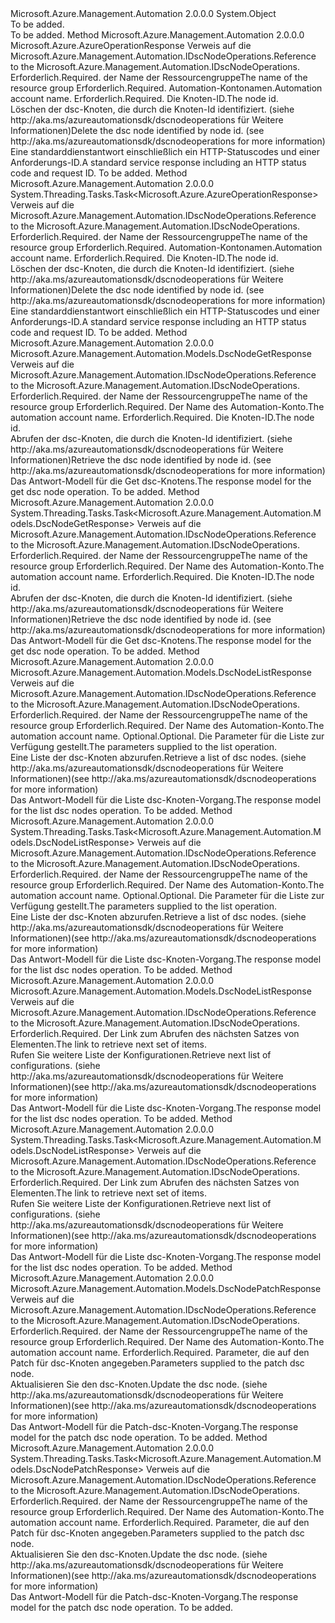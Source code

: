 <Type Name="DscNodeOperationsExtensions" FullName="Microsoft.Azure.Management.Automation.DscNodeOperationsExtensions">
  <TypeSignature Language="C#" Value="public static class DscNodeOperationsExtensions" />
  <TypeSignature Language="ILAsm" Value=".class public auto ansi abstract sealed beforefieldinit DscNodeOperationsExtensions extends System.Object" />
  <TypeSignature Language="DocId" Value="T:Microsoft.Azure.Management.Automation.DscNodeOperationsExtensions" />
  <TypeSignature Language="VB.NET" Value="Public Module DscNodeOperationsExtensions" />
  <TypeSignature Language="F#" Value="type DscNodeOperationsExtensions = class" />
  <AssemblyInfo>
    <AssemblyName>Microsoft.Azure.Management.Automation</AssemblyName>
    <AssemblyVersion>2.0.0.0</AssemblyVersion>
  </AssemblyInfo>
  <Base>
    <BaseTypeName>System.Object</BaseTypeName>
  </Base>
  <Interfaces />
  <Docs>
    <summary>To be added.</summary>
    <remarks>To be added.</remarks>
  </Docs>
  <Members>
    <Member MemberName="Delete">
      <MemberSignature Language="C#" Value="public static Microsoft.Azure.AzureOperationResponse Delete (this Microsoft.Azure.Management.Automation.IDscNodeOperations operations, string resourceGroupName, string automationAccount, Guid nodeId);" />
      <MemberSignature Language="ILAsm" Value=".method public static hidebysig class Microsoft.Azure.AzureOperationResponse Delete(class Microsoft.Azure.Management.Automation.IDscNodeOperations operations, string resourceGroupName, string automationAccount, valuetype System.Guid nodeId) cil managed" />
      <MemberSignature Language="DocId" Value="M:Microsoft.Azure.Management.Automation.DscNodeOperationsExtensions.Delete(Microsoft.Azure.Management.Automation.IDscNodeOperations,System.String,System.String,System.Guid)" />
      <MemberSignature Language="VB.NET" Value="&lt;Extension()&gt;&#xA;Public Function Delete (operations As IDscNodeOperations, resourceGroupName As String, automationAccount As String, nodeId As Guid) As AzureOperationResponse" />
      <MemberSignature Language="F#" Value="static member Delete : Microsoft.Azure.Management.Automation.IDscNodeOperations * string * string * Guid -&gt; Microsoft.Azure.AzureOperationResponse" Usage="Microsoft.Azure.Management.Automation.DscNodeOperationsExtensions.Delete (operations, resourceGroupName, automationAccount, nodeId)" />
      <MemberType>Method</MemberType>
      <AssemblyInfo>
        <AssemblyName>Microsoft.Azure.Management.Automation</AssemblyName>
        <AssemblyVersion>2.0.0.0</AssemblyVersion>
      </AssemblyInfo>
      <ReturnValue>
        <ReturnType>Microsoft.Azure.AzureOperationResponse</ReturnType>
      </ReturnValue>
      <Parameters>
        <Parameter Name="operations" Type="Microsoft.Azure.Management.Automation.IDscNodeOperations" RefType="this" />
        <Parameter Name="resourceGroupName" Type="System.String" />
        <Parameter Name="automationAccount" Type="System.String" />
        <Parameter Name="nodeId" Type="System.Guid" />
      </Parameters>
      <Docs>
        <param name="operations">
            <span data-ttu-id="c28c1-101">Verweis auf die Microsoft.Azure.Management.Automation.IDscNodeOperations.</span><span class="sxs-lookup"><span data-stu-id="c28c1-101">Reference to the Microsoft.Azure.Management.Automation.IDscNodeOperations.</span></span>
            </param>
        <param name="resourceGroupName">
            <span data-ttu-id="c28c1-102">Erforderlich.</span><span class="sxs-lookup"><span data-stu-id="c28c1-102">Required.</span></span> <span data-ttu-id="c28c1-103">der Name der Ressourcengruppe</span><span class="sxs-lookup"><span data-stu-id="c28c1-103">The name of the resource group</span></span>
            </param>
        <param name="automationAccount">
            <span data-ttu-id="c28c1-104">Erforderlich.</span><span class="sxs-lookup"><span data-stu-id="c28c1-104">Required.</span></span> <span data-ttu-id="c28c1-105">Automation-Kontonamen.</span><span class="sxs-lookup"><span data-stu-id="c28c1-105">Automation account name.</span></span>
            </param>
        <param name="nodeId">
            <span data-ttu-id="c28c1-106">Erforderlich.</span><span class="sxs-lookup"><span data-stu-id="c28c1-106">Required.</span></span> <span data-ttu-id="c28c1-107">Die Knoten-ID.</span><span class="sxs-lookup"><span data-stu-id="c28c1-107">The node id.</span></span>
            </param>
        <summary>
            <span data-ttu-id="c28c1-108">Löschen der dsc-Knoten, die durch die Knoten-Id identifiziert.  (siehe http://aka.ms/azureautomationsdk/dscnodeoperations für Weitere Informationen)</span><span class="sxs-lookup"><span data-stu-id="c28c1-108">Delete the dsc node identified by node id.  (see http://aka.ms/azureautomationsdk/dscnodeoperations for more information)</span></span>
            </summary>
        <returns>
            <span data-ttu-id="c28c1-109">Eine standarddienstantwort einschließlich ein HTTP-Statuscodes und einer Anforderungs-ID.</span><span class="sxs-lookup"><span data-stu-id="c28c1-109">A standard service response including an HTTP status code and request ID.</span></span>
            </returns>
        <remarks>To be added.</remarks>
      </Docs>
    </Member>
    <Member MemberName="DeleteAsync">
      <MemberSignature Language="C#" Value="public static System.Threading.Tasks.Task&lt;Microsoft.Azure.AzureOperationResponse&gt; DeleteAsync (this Microsoft.Azure.Management.Automation.IDscNodeOperations operations, string resourceGroupName, string automationAccount, Guid nodeId);" />
      <MemberSignature Language="ILAsm" Value=".method public static hidebysig class System.Threading.Tasks.Task`1&lt;class Microsoft.Azure.AzureOperationResponse&gt; DeleteAsync(class Microsoft.Azure.Management.Automation.IDscNodeOperations operations, string resourceGroupName, string automationAccount, valuetype System.Guid nodeId) cil managed" />
      <MemberSignature Language="DocId" Value="M:Microsoft.Azure.Management.Automation.DscNodeOperationsExtensions.DeleteAsync(Microsoft.Azure.Management.Automation.IDscNodeOperations,System.String,System.String,System.Guid)" />
      <MemberSignature Language="VB.NET" Value="&lt;Extension()&gt;&#xA;Public Function DeleteAsync (operations As IDscNodeOperations, resourceGroupName As String, automationAccount As String, nodeId As Guid) As Task(Of AzureOperationResponse)" />
      <MemberSignature Language="F#" Value="static member DeleteAsync : Microsoft.Azure.Management.Automation.IDscNodeOperations * string * string * Guid -&gt; System.Threading.Tasks.Task&lt;Microsoft.Azure.AzureOperationResponse&gt;" Usage="Microsoft.Azure.Management.Automation.DscNodeOperationsExtensions.DeleteAsync (operations, resourceGroupName, automationAccount, nodeId)" />
      <MemberType>Method</MemberType>
      <AssemblyInfo>
        <AssemblyName>Microsoft.Azure.Management.Automation</AssemblyName>
        <AssemblyVersion>2.0.0.0</AssemblyVersion>
      </AssemblyInfo>
      <ReturnValue>
        <ReturnType>System.Threading.Tasks.Task&lt;Microsoft.Azure.AzureOperationResponse&gt;</ReturnType>
      </ReturnValue>
      <Parameters>
        <Parameter Name="operations" Type="Microsoft.Azure.Management.Automation.IDscNodeOperations" RefType="this" />
        <Parameter Name="resourceGroupName" Type="System.String" />
        <Parameter Name="automationAccount" Type="System.String" />
        <Parameter Name="nodeId" Type="System.Guid" />
      </Parameters>
      <Docs>
        <param name="operations">
            <span data-ttu-id="c28c1-110">Verweis auf die Microsoft.Azure.Management.Automation.IDscNodeOperations.</span><span class="sxs-lookup"><span data-stu-id="c28c1-110">Reference to the Microsoft.Azure.Management.Automation.IDscNodeOperations.</span></span>
            </param>
        <param name="resourceGroupName">
            <span data-ttu-id="c28c1-111">Erforderlich.</span><span class="sxs-lookup"><span data-stu-id="c28c1-111">Required.</span></span> <span data-ttu-id="c28c1-112">der Name der Ressourcengruppe</span><span class="sxs-lookup"><span data-stu-id="c28c1-112">The name of the resource group</span></span>
            </param>
        <param name="automationAccount">
            <span data-ttu-id="c28c1-113">Erforderlich.</span><span class="sxs-lookup"><span data-stu-id="c28c1-113">Required.</span></span> <span data-ttu-id="c28c1-114">Automation-Kontonamen.</span><span class="sxs-lookup"><span data-stu-id="c28c1-114">Automation account name.</span></span>
            </param>
        <param name="nodeId">
            <span data-ttu-id="c28c1-115">Erforderlich.</span><span class="sxs-lookup"><span data-stu-id="c28c1-115">Required.</span></span> <span data-ttu-id="c28c1-116">Die Knoten-ID.</span><span class="sxs-lookup"><span data-stu-id="c28c1-116">The node id.</span></span>
            </param>
        <summary>
            <span data-ttu-id="c28c1-117">Löschen der dsc-Knoten, die durch die Knoten-Id identifiziert.  (siehe http://aka.ms/azureautomationsdk/dscnodeoperations für Weitere Informationen)</span><span class="sxs-lookup"><span data-stu-id="c28c1-117">Delete the dsc node identified by node id.  (see http://aka.ms/azureautomationsdk/dscnodeoperations for more information)</span></span>
            </summary>
        <returns>
            <span data-ttu-id="c28c1-118">Eine standarddienstantwort einschließlich ein HTTP-Statuscodes und einer Anforderungs-ID.</span><span class="sxs-lookup"><span data-stu-id="c28c1-118">A standard service response including an HTTP status code and request ID.</span></span>
            </returns>
        <remarks>To be added.</remarks>
      </Docs>
    </Member>
    <Member MemberName="Get">
      <MemberSignature Language="C#" Value="public static Microsoft.Azure.Management.Automation.Models.DscNodeGetResponse Get (this Microsoft.Azure.Management.Automation.IDscNodeOperations operations, string resourceGroupName, string automationAccount, Guid nodeId);" />
      <MemberSignature Language="ILAsm" Value=".method public static hidebysig class Microsoft.Azure.Management.Automation.Models.DscNodeGetResponse Get(class Microsoft.Azure.Management.Automation.IDscNodeOperations operations, string resourceGroupName, string automationAccount, valuetype System.Guid nodeId) cil managed" />
      <MemberSignature Language="DocId" Value="M:Microsoft.Azure.Management.Automation.DscNodeOperationsExtensions.Get(Microsoft.Azure.Management.Automation.IDscNodeOperations,System.String,System.String,System.Guid)" />
      <MemberSignature Language="VB.NET" Value="&lt;Extension()&gt;&#xA;Public Function Get (operations As IDscNodeOperations, resourceGroupName As String, automationAccount As String, nodeId As Guid) As DscNodeGetResponse" />
      <MemberSignature Language="F#" Value="static member Get : Microsoft.Azure.Management.Automation.IDscNodeOperations * string * string * Guid -&gt; Microsoft.Azure.Management.Automation.Models.DscNodeGetResponse" Usage="Microsoft.Azure.Management.Automation.DscNodeOperationsExtensions.Get (operations, resourceGroupName, automationAccount, nodeId)" />
      <MemberType>Method</MemberType>
      <AssemblyInfo>
        <AssemblyName>Microsoft.Azure.Management.Automation</AssemblyName>
        <AssemblyVersion>2.0.0.0</AssemblyVersion>
      </AssemblyInfo>
      <ReturnValue>
        <ReturnType>Microsoft.Azure.Management.Automation.Models.DscNodeGetResponse</ReturnType>
      </ReturnValue>
      <Parameters>
        <Parameter Name="operations" Type="Microsoft.Azure.Management.Automation.IDscNodeOperations" RefType="this" />
        <Parameter Name="resourceGroupName" Type="System.String" />
        <Parameter Name="automationAccount" Type="System.String" />
        <Parameter Name="nodeId" Type="System.Guid" />
      </Parameters>
      <Docs>
        <param name="operations">
            <span data-ttu-id="c28c1-119">Verweis auf die Microsoft.Azure.Management.Automation.IDscNodeOperations.</span><span class="sxs-lookup"><span data-stu-id="c28c1-119">Reference to the Microsoft.Azure.Management.Automation.IDscNodeOperations.</span></span>
            </param>
        <param name="resourceGroupName">
            <span data-ttu-id="c28c1-120">Erforderlich.</span><span class="sxs-lookup"><span data-stu-id="c28c1-120">Required.</span></span> <span data-ttu-id="c28c1-121">der Name der Ressourcengruppe</span><span class="sxs-lookup"><span data-stu-id="c28c1-121">The name of the resource group</span></span>
            </param>
        <param name="automationAccount">
            <span data-ttu-id="c28c1-122">Erforderlich.</span><span class="sxs-lookup"><span data-stu-id="c28c1-122">Required.</span></span> <span data-ttu-id="c28c1-123">Der Name des Automation-Konto.</span><span class="sxs-lookup"><span data-stu-id="c28c1-123">The automation account name.</span></span>
            </param>
        <param name="nodeId">
            <span data-ttu-id="c28c1-124">Erforderlich.</span><span class="sxs-lookup"><span data-stu-id="c28c1-124">Required.</span></span> <span data-ttu-id="c28c1-125">Die Knoten-ID.</span><span class="sxs-lookup"><span data-stu-id="c28c1-125">The node id.</span></span>
            </param>
        <summary>
            <span data-ttu-id="c28c1-126">Abrufen der dsc-Knoten, die durch die Knoten-Id identifiziert.  (siehe http://aka.ms/azureautomationsdk/dscnodeoperations für Weitere Informationen)</span><span class="sxs-lookup"><span data-stu-id="c28c1-126">Retrieve the dsc node identified by node id.  (see http://aka.ms/azureautomationsdk/dscnodeoperations for more information)</span></span>
            </summary>
        <returns>
            <span data-ttu-id="c28c1-127">Das Antwort-Modell für die Get dsc-Knotens.</span><span class="sxs-lookup"><span data-stu-id="c28c1-127">The response model for the get dsc node operation.</span></span>
            </returns>
        <remarks>To be added.</remarks>
      </Docs>
    </Member>
    <Member MemberName="GetAsync">
      <MemberSignature Language="C#" Value="public static System.Threading.Tasks.Task&lt;Microsoft.Azure.Management.Automation.Models.DscNodeGetResponse&gt; GetAsync (this Microsoft.Azure.Management.Automation.IDscNodeOperations operations, string resourceGroupName, string automationAccount, Guid nodeId);" />
      <MemberSignature Language="ILAsm" Value=".method public static hidebysig class System.Threading.Tasks.Task`1&lt;class Microsoft.Azure.Management.Automation.Models.DscNodeGetResponse&gt; GetAsync(class Microsoft.Azure.Management.Automation.IDscNodeOperations operations, string resourceGroupName, string automationAccount, valuetype System.Guid nodeId) cil managed" />
      <MemberSignature Language="DocId" Value="M:Microsoft.Azure.Management.Automation.DscNodeOperationsExtensions.GetAsync(Microsoft.Azure.Management.Automation.IDscNodeOperations,System.String,System.String,System.Guid)" />
      <MemberSignature Language="VB.NET" Value="&lt;Extension()&gt;&#xA;Public Function GetAsync (operations As IDscNodeOperations, resourceGroupName As String, automationAccount As String, nodeId As Guid) As Task(Of DscNodeGetResponse)" />
      <MemberSignature Language="F#" Value="static member GetAsync : Microsoft.Azure.Management.Automation.IDscNodeOperations * string * string * Guid -&gt; System.Threading.Tasks.Task&lt;Microsoft.Azure.Management.Automation.Models.DscNodeGetResponse&gt;" Usage="Microsoft.Azure.Management.Automation.DscNodeOperationsExtensions.GetAsync (operations, resourceGroupName, automationAccount, nodeId)" />
      <MemberType>Method</MemberType>
      <AssemblyInfo>
        <AssemblyName>Microsoft.Azure.Management.Automation</AssemblyName>
        <AssemblyVersion>2.0.0.0</AssemblyVersion>
      </AssemblyInfo>
      <ReturnValue>
        <ReturnType>System.Threading.Tasks.Task&lt;Microsoft.Azure.Management.Automation.Models.DscNodeGetResponse&gt;</ReturnType>
      </ReturnValue>
      <Parameters>
        <Parameter Name="operations" Type="Microsoft.Azure.Management.Automation.IDscNodeOperations" RefType="this" />
        <Parameter Name="resourceGroupName" Type="System.String" />
        <Parameter Name="automationAccount" Type="System.String" />
        <Parameter Name="nodeId" Type="System.Guid" />
      </Parameters>
      <Docs>
        <param name="operations">
            <span data-ttu-id="c28c1-128">Verweis auf die Microsoft.Azure.Management.Automation.IDscNodeOperations.</span><span class="sxs-lookup"><span data-stu-id="c28c1-128">Reference to the Microsoft.Azure.Management.Automation.IDscNodeOperations.</span></span>
            </param>
        <param name="resourceGroupName">
            <span data-ttu-id="c28c1-129">Erforderlich.</span><span class="sxs-lookup"><span data-stu-id="c28c1-129">Required.</span></span> <span data-ttu-id="c28c1-130">der Name der Ressourcengruppe</span><span class="sxs-lookup"><span data-stu-id="c28c1-130">The name of the resource group</span></span>
            </param>
        <param name="automationAccount">
            <span data-ttu-id="c28c1-131">Erforderlich.</span><span class="sxs-lookup"><span data-stu-id="c28c1-131">Required.</span></span> <span data-ttu-id="c28c1-132">Der Name des Automation-Konto.</span><span class="sxs-lookup"><span data-stu-id="c28c1-132">The automation account name.</span></span>
            </param>
        <param name="nodeId">
            <span data-ttu-id="c28c1-133">Erforderlich.</span><span class="sxs-lookup"><span data-stu-id="c28c1-133">Required.</span></span> <span data-ttu-id="c28c1-134">Die Knoten-ID.</span><span class="sxs-lookup"><span data-stu-id="c28c1-134">The node id.</span></span>
            </param>
        <summary>
            <span data-ttu-id="c28c1-135">Abrufen der dsc-Knoten, die durch die Knoten-Id identifiziert.  (siehe http://aka.ms/azureautomationsdk/dscnodeoperations für Weitere Informationen)</span><span class="sxs-lookup"><span data-stu-id="c28c1-135">Retrieve the dsc node identified by node id.  (see http://aka.ms/azureautomationsdk/dscnodeoperations for more information)</span></span>
            </summary>
        <returns>
            <span data-ttu-id="c28c1-136">Das Antwort-Modell für die Get dsc-Knotens.</span><span class="sxs-lookup"><span data-stu-id="c28c1-136">The response model for the get dsc node operation.</span></span>
            </returns>
        <remarks>To be added.</remarks>
      </Docs>
    </Member>
    <Member MemberName="List">
      <MemberSignature Language="C#" Value="public static Microsoft.Azure.Management.Automation.Models.DscNodeListResponse List (this Microsoft.Azure.Management.Automation.IDscNodeOperations operations, string resourceGroupName, string automationAccount, Microsoft.Azure.Management.Automation.Models.DscNodeListParameters parameters);" />
      <MemberSignature Language="ILAsm" Value=".method public static hidebysig class Microsoft.Azure.Management.Automation.Models.DscNodeListResponse List(class Microsoft.Azure.Management.Automation.IDscNodeOperations operations, string resourceGroupName, string automationAccount, class Microsoft.Azure.Management.Automation.Models.DscNodeListParameters parameters) cil managed" />
      <MemberSignature Language="DocId" Value="M:Microsoft.Azure.Management.Automation.DscNodeOperationsExtensions.List(Microsoft.Azure.Management.Automation.IDscNodeOperations,System.String,System.String,Microsoft.Azure.Management.Automation.Models.DscNodeListParameters)" />
      <MemberSignature Language="VB.NET" Value="&lt;Extension()&gt;&#xA;Public Function List (operations As IDscNodeOperations, resourceGroupName As String, automationAccount As String, parameters As DscNodeListParameters) As DscNodeListResponse" />
      <MemberSignature Language="F#" Value="static member List : Microsoft.Azure.Management.Automation.IDscNodeOperations * string * string * Microsoft.Azure.Management.Automation.Models.DscNodeListParameters -&gt; Microsoft.Azure.Management.Automation.Models.DscNodeListResponse" Usage="Microsoft.Azure.Management.Automation.DscNodeOperationsExtensions.List (operations, resourceGroupName, automationAccount, parameters)" />
      <MemberType>Method</MemberType>
      <AssemblyInfo>
        <AssemblyName>Microsoft.Azure.Management.Automation</AssemblyName>
        <AssemblyVersion>2.0.0.0</AssemblyVersion>
      </AssemblyInfo>
      <ReturnValue>
        <ReturnType>Microsoft.Azure.Management.Automation.Models.DscNodeListResponse</ReturnType>
      </ReturnValue>
      <Parameters>
        <Parameter Name="operations" Type="Microsoft.Azure.Management.Automation.IDscNodeOperations" RefType="this" />
        <Parameter Name="resourceGroupName" Type="System.String" />
        <Parameter Name="automationAccount" Type="System.String" />
        <Parameter Name="parameters" Type="Microsoft.Azure.Management.Automation.Models.DscNodeListParameters" />
      </Parameters>
      <Docs>
        <param name="operations">
            <span data-ttu-id="c28c1-137">Verweis auf die Microsoft.Azure.Management.Automation.IDscNodeOperations.</span><span class="sxs-lookup"><span data-stu-id="c28c1-137">Reference to the Microsoft.Azure.Management.Automation.IDscNodeOperations.</span></span>
            </param>
        <param name="resourceGroupName">
            <span data-ttu-id="c28c1-138">Erforderlich.</span><span class="sxs-lookup"><span data-stu-id="c28c1-138">Required.</span></span> <span data-ttu-id="c28c1-139">der Name der Ressourcengruppe</span><span class="sxs-lookup"><span data-stu-id="c28c1-139">The name of the resource group</span></span>
            </param>
        <param name="automationAccount">
            <span data-ttu-id="c28c1-140">Erforderlich.</span><span class="sxs-lookup"><span data-stu-id="c28c1-140">Required.</span></span> <span data-ttu-id="c28c1-141">Der Name des Automation-Konto.</span><span class="sxs-lookup"><span data-stu-id="c28c1-141">The automation account name.</span></span>
            </param>
        <param name="parameters">
            <span data-ttu-id="c28c1-142">Optional.</span><span class="sxs-lookup"><span data-stu-id="c28c1-142">Optional.</span></span> <span data-ttu-id="c28c1-143">Die Parameter für die Liste zur Verfügung gestellt.</span><span class="sxs-lookup"><span data-stu-id="c28c1-143">The parameters supplied to the list operation.</span></span>
            </param>
        <summary>
            <span data-ttu-id="c28c1-144">Eine Liste der dsc-Knoten abzurufen.</span><span class="sxs-lookup"><span data-stu-id="c28c1-144">Retrieve a list of dsc nodes.</span></span>  <span data-ttu-id="c28c1-145">(siehe http://aka.ms/azureautomationsdk/dscnodeoperations für Weitere Informationen)</span><span class="sxs-lookup"><span data-stu-id="c28c1-145">(see http://aka.ms/azureautomationsdk/dscnodeoperations for more information)</span></span>
            </summary>
        <returns>
            <span data-ttu-id="c28c1-146">Das Antwort-Modell für die Liste dsc-Knoten-Vorgang.</span><span class="sxs-lookup"><span data-stu-id="c28c1-146">The response model for the list dsc nodes operation.</span></span>
            </returns>
        <remarks>To be added.</remarks>
      </Docs>
    </Member>
    <Member MemberName="ListAsync">
      <MemberSignature Language="C#" Value="public static System.Threading.Tasks.Task&lt;Microsoft.Azure.Management.Automation.Models.DscNodeListResponse&gt; ListAsync (this Microsoft.Azure.Management.Automation.IDscNodeOperations operations, string resourceGroupName, string automationAccount, Microsoft.Azure.Management.Automation.Models.DscNodeListParameters parameters);" />
      <MemberSignature Language="ILAsm" Value=".method public static hidebysig class System.Threading.Tasks.Task`1&lt;class Microsoft.Azure.Management.Automation.Models.DscNodeListResponse&gt; ListAsync(class Microsoft.Azure.Management.Automation.IDscNodeOperations operations, string resourceGroupName, string automationAccount, class Microsoft.Azure.Management.Automation.Models.DscNodeListParameters parameters) cil managed" />
      <MemberSignature Language="DocId" Value="M:Microsoft.Azure.Management.Automation.DscNodeOperationsExtensions.ListAsync(Microsoft.Azure.Management.Automation.IDscNodeOperations,System.String,System.String,Microsoft.Azure.Management.Automation.Models.DscNodeListParameters)" />
      <MemberSignature Language="VB.NET" Value="&lt;Extension()&gt;&#xA;Public Function ListAsync (operations As IDscNodeOperations, resourceGroupName As String, automationAccount As String, parameters As DscNodeListParameters) As Task(Of DscNodeListResponse)" />
      <MemberSignature Language="F#" Value="static member ListAsync : Microsoft.Azure.Management.Automation.IDscNodeOperations * string * string * Microsoft.Azure.Management.Automation.Models.DscNodeListParameters -&gt; System.Threading.Tasks.Task&lt;Microsoft.Azure.Management.Automation.Models.DscNodeListResponse&gt;" Usage="Microsoft.Azure.Management.Automation.DscNodeOperationsExtensions.ListAsync (operations, resourceGroupName, automationAccount, parameters)" />
      <MemberType>Method</MemberType>
      <AssemblyInfo>
        <AssemblyName>Microsoft.Azure.Management.Automation</AssemblyName>
        <AssemblyVersion>2.0.0.0</AssemblyVersion>
      </AssemblyInfo>
      <ReturnValue>
        <ReturnType>System.Threading.Tasks.Task&lt;Microsoft.Azure.Management.Automation.Models.DscNodeListResponse&gt;</ReturnType>
      </ReturnValue>
      <Parameters>
        <Parameter Name="operations" Type="Microsoft.Azure.Management.Automation.IDscNodeOperations" RefType="this" />
        <Parameter Name="resourceGroupName" Type="System.String" />
        <Parameter Name="automationAccount" Type="System.String" />
        <Parameter Name="parameters" Type="Microsoft.Azure.Management.Automation.Models.DscNodeListParameters" />
      </Parameters>
      <Docs>
        <param name="operations">
            <span data-ttu-id="c28c1-147">Verweis auf die Microsoft.Azure.Management.Automation.IDscNodeOperations.</span><span class="sxs-lookup"><span data-stu-id="c28c1-147">Reference to the Microsoft.Azure.Management.Automation.IDscNodeOperations.</span></span>
            </param>
        <param name="resourceGroupName">
            <span data-ttu-id="c28c1-148">Erforderlich.</span><span class="sxs-lookup"><span data-stu-id="c28c1-148">Required.</span></span> <span data-ttu-id="c28c1-149">der Name der Ressourcengruppe</span><span class="sxs-lookup"><span data-stu-id="c28c1-149">The name of the resource group</span></span>
            </param>
        <param name="automationAccount">
            <span data-ttu-id="c28c1-150">Erforderlich.</span><span class="sxs-lookup"><span data-stu-id="c28c1-150">Required.</span></span> <span data-ttu-id="c28c1-151">Der Name des Automation-Konto.</span><span class="sxs-lookup"><span data-stu-id="c28c1-151">The automation account name.</span></span>
            </param>
        <param name="parameters">
            <span data-ttu-id="c28c1-152">Optional.</span><span class="sxs-lookup"><span data-stu-id="c28c1-152">Optional.</span></span> <span data-ttu-id="c28c1-153">Die Parameter für die Liste zur Verfügung gestellt.</span><span class="sxs-lookup"><span data-stu-id="c28c1-153">The parameters supplied to the list operation.</span></span>
            </param>
        <summary>
            <span data-ttu-id="c28c1-154">Eine Liste der dsc-Knoten abzurufen.</span><span class="sxs-lookup"><span data-stu-id="c28c1-154">Retrieve a list of dsc nodes.</span></span>  <span data-ttu-id="c28c1-155">(siehe http://aka.ms/azureautomationsdk/dscnodeoperations für Weitere Informationen)</span><span class="sxs-lookup"><span data-stu-id="c28c1-155">(see http://aka.ms/azureautomationsdk/dscnodeoperations for more information)</span></span>
            </summary>
        <returns>
            <span data-ttu-id="c28c1-156">Das Antwort-Modell für die Liste dsc-Knoten-Vorgang.</span><span class="sxs-lookup"><span data-stu-id="c28c1-156">The response model for the list dsc nodes operation.</span></span>
            </returns>
        <remarks>To be added.</remarks>
      </Docs>
    </Member>
    <Member MemberName="ListNext">
      <MemberSignature Language="C#" Value="public static Microsoft.Azure.Management.Automation.Models.DscNodeListResponse ListNext (this Microsoft.Azure.Management.Automation.IDscNodeOperations operations, string nextLink);" />
      <MemberSignature Language="ILAsm" Value=".method public static hidebysig class Microsoft.Azure.Management.Automation.Models.DscNodeListResponse ListNext(class Microsoft.Azure.Management.Automation.IDscNodeOperations operations, string nextLink) cil managed" />
      <MemberSignature Language="DocId" Value="M:Microsoft.Azure.Management.Automation.DscNodeOperationsExtensions.ListNext(Microsoft.Azure.Management.Automation.IDscNodeOperations,System.String)" />
      <MemberSignature Language="VB.NET" Value="&lt;Extension()&gt;&#xA;Public Function ListNext (operations As IDscNodeOperations, nextLink As String) As DscNodeListResponse" />
      <MemberSignature Language="F#" Value="static member ListNext : Microsoft.Azure.Management.Automation.IDscNodeOperations * string -&gt; Microsoft.Azure.Management.Automation.Models.DscNodeListResponse" Usage="Microsoft.Azure.Management.Automation.DscNodeOperationsExtensions.ListNext (operations, nextLink)" />
      <MemberType>Method</MemberType>
      <AssemblyInfo>
        <AssemblyName>Microsoft.Azure.Management.Automation</AssemblyName>
        <AssemblyVersion>2.0.0.0</AssemblyVersion>
      </AssemblyInfo>
      <ReturnValue>
        <ReturnType>Microsoft.Azure.Management.Automation.Models.DscNodeListResponse</ReturnType>
      </ReturnValue>
      <Parameters>
        <Parameter Name="operations" Type="Microsoft.Azure.Management.Automation.IDscNodeOperations" RefType="this" />
        <Parameter Name="nextLink" Type="System.String" />
      </Parameters>
      <Docs>
        <param name="operations">
            <span data-ttu-id="c28c1-157">Verweis auf die Microsoft.Azure.Management.Automation.IDscNodeOperations.</span><span class="sxs-lookup"><span data-stu-id="c28c1-157">Reference to the Microsoft.Azure.Management.Automation.IDscNodeOperations.</span></span>
            </param>
        <param name="nextLink">
            <span data-ttu-id="c28c1-158">Erforderlich.</span><span class="sxs-lookup"><span data-stu-id="c28c1-158">Required.</span></span> <span data-ttu-id="c28c1-159">Der Link zum Abrufen des nächsten Satzes von Elementen.</span><span class="sxs-lookup"><span data-stu-id="c28c1-159">The link to retrieve next set of items.</span></span>
            </param>
        <summary>
            <span data-ttu-id="c28c1-160">Rufen Sie weitere Liste der Konfigurationen.</span><span class="sxs-lookup"><span data-stu-id="c28c1-160">Retrieve next list of configurations.</span></span>  <span data-ttu-id="c28c1-161">(siehe http://aka.ms/azureautomationsdk/dscnodeoperations für Weitere Informationen)</span><span class="sxs-lookup"><span data-stu-id="c28c1-161">(see http://aka.ms/azureautomationsdk/dscnodeoperations for more information)</span></span>
            </summary>
        <returns>
            <span data-ttu-id="c28c1-162">Das Antwort-Modell für die Liste dsc-Knoten-Vorgang.</span><span class="sxs-lookup"><span data-stu-id="c28c1-162">The response model for the list dsc nodes operation.</span></span>
            </returns>
        <remarks>To be added.</remarks>
      </Docs>
    </Member>
    <Member MemberName="ListNextAsync">
      <MemberSignature Language="C#" Value="public static System.Threading.Tasks.Task&lt;Microsoft.Azure.Management.Automation.Models.DscNodeListResponse&gt; ListNextAsync (this Microsoft.Azure.Management.Automation.IDscNodeOperations operations, string nextLink);" />
      <MemberSignature Language="ILAsm" Value=".method public static hidebysig class System.Threading.Tasks.Task`1&lt;class Microsoft.Azure.Management.Automation.Models.DscNodeListResponse&gt; ListNextAsync(class Microsoft.Azure.Management.Automation.IDscNodeOperations operations, string nextLink) cil managed" />
      <MemberSignature Language="DocId" Value="M:Microsoft.Azure.Management.Automation.DscNodeOperationsExtensions.ListNextAsync(Microsoft.Azure.Management.Automation.IDscNodeOperations,System.String)" />
      <MemberSignature Language="VB.NET" Value="&lt;Extension()&gt;&#xA;Public Function ListNextAsync (operations As IDscNodeOperations, nextLink As String) As Task(Of DscNodeListResponse)" />
      <MemberSignature Language="F#" Value="static member ListNextAsync : Microsoft.Azure.Management.Automation.IDscNodeOperations * string -&gt; System.Threading.Tasks.Task&lt;Microsoft.Azure.Management.Automation.Models.DscNodeListResponse&gt;" Usage="Microsoft.Azure.Management.Automation.DscNodeOperationsExtensions.ListNextAsync (operations, nextLink)" />
      <MemberType>Method</MemberType>
      <AssemblyInfo>
        <AssemblyName>Microsoft.Azure.Management.Automation</AssemblyName>
        <AssemblyVersion>2.0.0.0</AssemblyVersion>
      </AssemblyInfo>
      <ReturnValue>
        <ReturnType>System.Threading.Tasks.Task&lt;Microsoft.Azure.Management.Automation.Models.DscNodeListResponse&gt;</ReturnType>
      </ReturnValue>
      <Parameters>
        <Parameter Name="operations" Type="Microsoft.Azure.Management.Automation.IDscNodeOperations" RefType="this" />
        <Parameter Name="nextLink" Type="System.String" />
      </Parameters>
      <Docs>
        <param name="operations">
            <span data-ttu-id="c28c1-163">Verweis auf die Microsoft.Azure.Management.Automation.IDscNodeOperations.</span><span class="sxs-lookup"><span data-stu-id="c28c1-163">Reference to the Microsoft.Azure.Management.Automation.IDscNodeOperations.</span></span>
            </param>
        <param name="nextLink">
            <span data-ttu-id="c28c1-164">Erforderlich.</span><span class="sxs-lookup"><span data-stu-id="c28c1-164">Required.</span></span> <span data-ttu-id="c28c1-165">Der Link zum Abrufen des nächsten Satzes von Elementen.</span><span class="sxs-lookup"><span data-stu-id="c28c1-165">The link to retrieve next set of items.</span></span>
            </param>
        <summary>
            <span data-ttu-id="c28c1-166">Rufen Sie weitere Liste der Konfigurationen.</span><span class="sxs-lookup"><span data-stu-id="c28c1-166">Retrieve next list of configurations.</span></span>  <span data-ttu-id="c28c1-167">(siehe http://aka.ms/azureautomationsdk/dscnodeoperations für Weitere Informationen)</span><span class="sxs-lookup"><span data-stu-id="c28c1-167">(see http://aka.ms/azureautomationsdk/dscnodeoperations for more information)</span></span>
            </summary>
        <returns>
            <span data-ttu-id="c28c1-168">Das Antwort-Modell für die Liste dsc-Knoten-Vorgang.</span><span class="sxs-lookup"><span data-stu-id="c28c1-168">The response model for the list dsc nodes operation.</span></span>
            </returns>
        <remarks>To be added.</remarks>
      </Docs>
    </Member>
    <Member MemberName="Patch">
      <MemberSignature Language="C#" Value="public static Microsoft.Azure.Management.Automation.Models.DscNodePatchResponse Patch (this Microsoft.Azure.Management.Automation.IDscNodeOperations operations, string resourceGroupName, string automationAccount, Microsoft.Azure.Management.Automation.Models.DscNodePatchParameters parameters);" />
      <MemberSignature Language="ILAsm" Value=".method public static hidebysig class Microsoft.Azure.Management.Automation.Models.DscNodePatchResponse Patch(class Microsoft.Azure.Management.Automation.IDscNodeOperations operations, string resourceGroupName, string automationAccount, class Microsoft.Azure.Management.Automation.Models.DscNodePatchParameters parameters) cil managed" />
      <MemberSignature Language="DocId" Value="M:Microsoft.Azure.Management.Automation.DscNodeOperationsExtensions.Patch(Microsoft.Azure.Management.Automation.IDscNodeOperations,System.String,System.String,Microsoft.Azure.Management.Automation.Models.DscNodePatchParameters)" />
      <MemberSignature Language="VB.NET" Value="&lt;Extension()&gt;&#xA;Public Function Patch (operations As IDscNodeOperations, resourceGroupName As String, automationAccount As String, parameters As DscNodePatchParameters) As DscNodePatchResponse" />
      <MemberSignature Language="F#" Value="static member Patch : Microsoft.Azure.Management.Automation.IDscNodeOperations * string * string * Microsoft.Azure.Management.Automation.Models.DscNodePatchParameters -&gt; Microsoft.Azure.Management.Automation.Models.DscNodePatchResponse" Usage="Microsoft.Azure.Management.Automation.DscNodeOperationsExtensions.Patch (operations, resourceGroupName, automationAccount, parameters)" />
      <MemberType>Method</MemberType>
      <AssemblyInfo>
        <AssemblyName>Microsoft.Azure.Management.Automation</AssemblyName>
        <AssemblyVersion>2.0.0.0</AssemblyVersion>
      </AssemblyInfo>
      <ReturnValue>
        <ReturnType>Microsoft.Azure.Management.Automation.Models.DscNodePatchResponse</ReturnType>
      </ReturnValue>
      <Parameters>
        <Parameter Name="operations" Type="Microsoft.Azure.Management.Automation.IDscNodeOperations" RefType="this" />
        <Parameter Name="resourceGroupName" Type="System.String" />
        <Parameter Name="automationAccount" Type="System.String" />
        <Parameter Name="parameters" Type="Microsoft.Azure.Management.Automation.Models.DscNodePatchParameters" />
      </Parameters>
      <Docs>
        <param name="operations">
            <span data-ttu-id="c28c1-169">Verweis auf die Microsoft.Azure.Management.Automation.IDscNodeOperations.</span><span class="sxs-lookup"><span data-stu-id="c28c1-169">Reference to the Microsoft.Azure.Management.Automation.IDscNodeOperations.</span></span>
            </param>
        <param name="resourceGroupName">
            <span data-ttu-id="c28c1-170">Erforderlich.</span><span class="sxs-lookup"><span data-stu-id="c28c1-170">Required.</span></span> <span data-ttu-id="c28c1-171">der Name der Ressourcengruppe</span><span class="sxs-lookup"><span data-stu-id="c28c1-171">The name of the resource group</span></span>
            </param>
        <param name="automationAccount">
            <span data-ttu-id="c28c1-172">Erforderlich.</span><span class="sxs-lookup"><span data-stu-id="c28c1-172">Required.</span></span> <span data-ttu-id="c28c1-173">Der Name des Automation-Konto.</span><span class="sxs-lookup"><span data-stu-id="c28c1-173">The automation account name.</span></span>
            </param>
        <param name="parameters">
            <span data-ttu-id="c28c1-174">Erforderlich.</span><span class="sxs-lookup"><span data-stu-id="c28c1-174">Required.</span></span> <span data-ttu-id="c28c1-175">Parameter, die auf den Patch für dsc-Knoten angegeben.</span><span class="sxs-lookup"><span data-stu-id="c28c1-175">Parameters supplied to the patch dsc node.</span></span>
            </param>
        <summary>
            <span data-ttu-id="c28c1-176">Aktualisieren Sie den dsc-Knoten.</span><span class="sxs-lookup"><span data-stu-id="c28c1-176">Update the dsc node.</span></span>  <span data-ttu-id="c28c1-177">(siehe http://aka.ms/azureautomationsdk/dscnodeoperations für Weitere Informationen)</span><span class="sxs-lookup"><span data-stu-id="c28c1-177">(see http://aka.ms/azureautomationsdk/dscnodeoperations for more information)</span></span>
            </summary>
        <returns>
            <span data-ttu-id="c28c1-178">Das Antwort-Modell für die Patch-dsc-Knoten-Vorgang.</span><span class="sxs-lookup"><span data-stu-id="c28c1-178">The response model for the patch dsc node operation.</span></span>
            </returns>
        <remarks>To be added.</remarks>
      </Docs>
    </Member>
    <Member MemberName="PatchAsync">
      <MemberSignature Language="C#" Value="public static System.Threading.Tasks.Task&lt;Microsoft.Azure.Management.Automation.Models.DscNodePatchResponse&gt; PatchAsync (this Microsoft.Azure.Management.Automation.IDscNodeOperations operations, string resourceGroupName, string automationAccount, Microsoft.Azure.Management.Automation.Models.DscNodePatchParameters parameters);" />
      <MemberSignature Language="ILAsm" Value=".method public static hidebysig class System.Threading.Tasks.Task`1&lt;class Microsoft.Azure.Management.Automation.Models.DscNodePatchResponse&gt; PatchAsync(class Microsoft.Azure.Management.Automation.IDscNodeOperations operations, string resourceGroupName, string automationAccount, class Microsoft.Azure.Management.Automation.Models.DscNodePatchParameters parameters) cil managed" />
      <MemberSignature Language="DocId" Value="M:Microsoft.Azure.Management.Automation.DscNodeOperationsExtensions.PatchAsync(Microsoft.Azure.Management.Automation.IDscNodeOperations,System.String,System.String,Microsoft.Azure.Management.Automation.Models.DscNodePatchParameters)" />
      <MemberSignature Language="VB.NET" Value="&lt;Extension()&gt;&#xA;Public Function PatchAsync (operations As IDscNodeOperations, resourceGroupName As String, automationAccount As String, parameters As DscNodePatchParameters) As Task(Of DscNodePatchResponse)" />
      <MemberSignature Language="F#" Value="static member PatchAsync : Microsoft.Azure.Management.Automation.IDscNodeOperations * string * string * Microsoft.Azure.Management.Automation.Models.DscNodePatchParameters -&gt; System.Threading.Tasks.Task&lt;Microsoft.Azure.Management.Automation.Models.DscNodePatchResponse&gt;" Usage="Microsoft.Azure.Management.Automation.DscNodeOperationsExtensions.PatchAsync (operations, resourceGroupName, automationAccount, parameters)" />
      <MemberType>Method</MemberType>
      <AssemblyInfo>
        <AssemblyName>Microsoft.Azure.Management.Automation</AssemblyName>
        <AssemblyVersion>2.0.0.0</AssemblyVersion>
      </AssemblyInfo>
      <ReturnValue>
        <ReturnType>System.Threading.Tasks.Task&lt;Microsoft.Azure.Management.Automation.Models.DscNodePatchResponse&gt;</ReturnType>
      </ReturnValue>
      <Parameters>
        <Parameter Name="operations" Type="Microsoft.Azure.Management.Automation.IDscNodeOperations" RefType="this" />
        <Parameter Name="resourceGroupName" Type="System.String" />
        <Parameter Name="automationAccount" Type="System.String" />
        <Parameter Name="parameters" Type="Microsoft.Azure.Management.Automation.Models.DscNodePatchParameters" />
      </Parameters>
      <Docs>
        <param name="operations">
            <span data-ttu-id="c28c1-179">Verweis auf die Microsoft.Azure.Management.Automation.IDscNodeOperations.</span><span class="sxs-lookup"><span data-stu-id="c28c1-179">Reference to the Microsoft.Azure.Management.Automation.IDscNodeOperations.</span></span>
            </param>
        <param name="resourceGroupName">
            <span data-ttu-id="c28c1-180">Erforderlich.</span><span class="sxs-lookup"><span data-stu-id="c28c1-180">Required.</span></span> <span data-ttu-id="c28c1-181">der Name der Ressourcengruppe</span><span class="sxs-lookup"><span data-stu-id="c28c1-181">The name of the resource group</span></span>
            </param>
        <param name="automationAccount">
            <span data-ttu-id="c28c1-182">Erforderlich.</span><span class="sxs-lookup"><span data-stu-id="c28c1-182">Required.</span></span> <span data-ttu-id="c28c1-183">Der Name des Automation-Konto.</span><span class="sxs-lookup"><span data-stu-id="c28c1-183">The automation account name.</span></span>
            </param>
        <param name="parameters">
            <span data-ttu-id="c28c1-184">Erforderlich.</span><span class="sxs-lookup"><span data-stu-id="c28c1-184">Required.</span></span> <span data-ttu-id="c28c1-185">Parameter, die auf den Patch für dsc-Knoten angegeben.</span><span class="sxs-lookup"><span data-stu-id="c28c1-185">Parameters supplied to the patch dsc node.</span></span>
            </param>
        <summary>
            <span data-ttu-id="c28c1-186">Aktualisieren Sie den dsc-Knoten.</span><span class="sxs-lookup"><span data-stu-id="c28c1-186">Update the dsc node.</span></span>  <span data-ttu-id="c28c1-187">(siehe http://aka.ms/azureautomationsdk/dscnodeoperations für Weitere Informationen)</span><span class="sxs-lookup"><span data-stu-id="c28c1-187">(see http://aka.ms/azureautomationsdk/dscnodeoperations for more information)</span></span>
            </summary>
        <returns>
            <span data-ttu-id="c28c1-188">Das Antwort-Modell für die Patch-dsc-Knoten-Vorgang.</span><span class="sxs-lookup"><span data-stu-id="c28c1-188">The response model for the patch dsc node operation.</span></span>
            </returns>
        <remarks>To be added.</remarks>
      </Docs>
    </Member>
  </Members>
</Type>